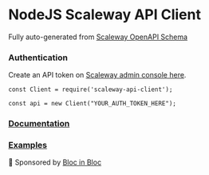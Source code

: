 
# NodeJS Scaleway API Client

Fully auto-generated from [Scaleway OpenAPI Schema](https://developers.scaleway.com/static/c336c02927a3f02afc1b604751f91330/scaleway.baremetal.v1.Api.yml)


### Authentication

Create an API token on [Scaleway admin console here](https://console.scaleway.com/account/organization/credentials).

```
const Client = require('scaleway-api-client');

const api = new Client("YOUR_AUTH_TOKEN_HERE");
```

### [Documentation](./documentation)
### [Examples](./examples)


🤝 Sponsored by [Bloc in Bloc](https://blocinbloc.com/)
